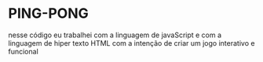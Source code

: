 # PING-PONG
nesse código eu trabalhei com a linguagem de javaScript e com a linguagem de hiper texto HTML com a intenção de criar um jogo interativo e funcional
